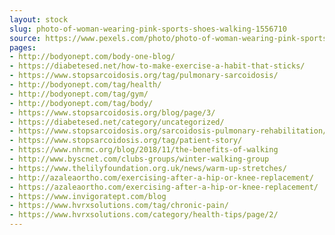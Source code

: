 ```yaml
---
layout: stock
slug: photo-of-woman-wearing-pink-sports-shoes-walking-1556710
source: https://www.pexels.com/photo/photo-of-woman-wearing-pink-sports-shoes-walking-1556710/
pages:
- http://bodyonept.com/body-one-blog/
- https://diabetesed.net/how-to-make-exercise-a-habit-that-sticks/
- https://www.stopsarcoidosis.org/tag/pulmonary-sarcoidosis/
- http://bodyonept.com/tag/health/
- http://bodyonept.com/tag/gym/
- http://bodyonept.com/tag/body/
- https://www.stopsarcoidosis.org/blog/page/3/
- https://diabetesed.net/category/uncategorized/
- https://www.stopsarcoidosis.org/sarcoidosis-pulmonary-rehabilitation/
- https://www.stopsarcoidosis.org/tag/patient-story/
- https://www.nhrmc.org/blog/2018/11/the-benefits-of-walking
- http://www.byscnet.com/clubs-groups/winter-walking-group
- https://www.thelilyfoundation.org.uk/news/warm-up-stretches/
- http://azaleaortho.com/exercising-after-a-hip-or-knee-replacement/
- https://azaleaortho.com/exercising-after-a-hip-or-knee-replacement/
- https://www.invigoratept.com/blog
- https://www.hvrxsolutions.com/tag/chronic-pain/
- https://www.hvrxsolutions.com/category/health-tips/page/2/
---
```

